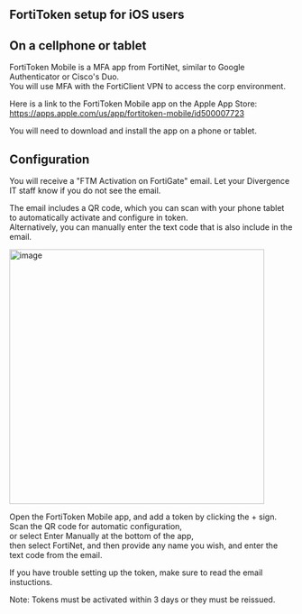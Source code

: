 FortiToken setup for iOS users
------------------------------


On a cellphone or tablet
------------------------

FortiToken Mobile is a MFA app from FortiNet, similar to Google Authenticator or Cisco's Duo.  
You will use MFA with the FortiClient VPN to access the corp environment.  

Here is a link to the FortiToken Mobile app on the Apple App Store: https://apps.apple.com/us/app/fortitoken-mobile/id500007723

You will need to download and install the app on a phone or tablet.

Configuration
-------------

You will receive a "FTM Activation on FortiGate" email. Let your Divergence IT staff know if you do not see the email.

The email includes a QR code, which you can scan with your phone tablet to automatically activate and configure in token.  
Alternatively, you can manually enter the text code that is also include in the email.  

<img width="452" alt="image" src="https://user-images.githubusercontent.com/102036007/163694444-39c306b5-fc48-4921-9363-4399809fda76.png">

Open the FortiToken Mobile app, and add a token by clicking the + sign.  
Scan the QR code for automatic configuration,  
or select Enter Manually at the bottom of the app,  
    then select FortiNet,
    and then provide any name you wish,
    and enter the text code from the email.
    
If you have trouble setting up the token, make sure to read the email instuctions.

Note: Tokens must be activated within 3 days or they must be reissued.
